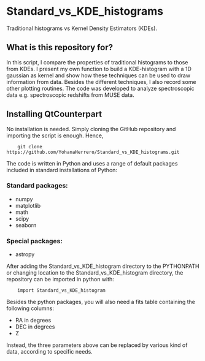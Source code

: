 # Standard_vs_KDE_histograms
Traditional histograms vs Kernel Density Estimators (KDEs).

## **What is this repository for?**

In this script, I compare the properties of traditional histograms to those from KDEs. I present my own function to build a KDE-histogram with a 1D gaussian as kernel and show how these techniques can be used to draw information from data. Besides the different techniques, I also record some other plotting routines. The code was developed to analyze spectroscopic data e.g. spectroscopic redshifts from MUSE data. 

## **Installing QtCounterpart**

No installation is needed. Simply cloning the GitHub repository and importing the script is enough. Hence, 

```
    git clone https://github.com/YohanaHerrero/Standard_vs_KDE_histograms.git
```

The code is written in Python and uses a range of default packages included in standard installations of Python:

### **Standard packages:**

- numpy  
- matplotlib
- math
- scipy 
- seaborn

### **Special packages:**

- astropy 

After adding the Standard_vs_KDE_histogram directory to the PYTHONPATH or changing location to the Standard_vs_KDE_histogram directory, the repository can be imported in python with:

```
    import Standard_vs_KDE_histogram
```

Besides the python packages, you will also need a fits table containing the following columns:

- RA in degrees
- DEC in degrees
- Z 

Instead, the three parameters above can be replaced by various kind of data, according to specific needs.
